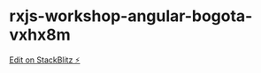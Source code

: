 # rxjs-workshop-angular-bogota-vxhx8m

[Edit on StackBlitz ⚡️](https://stackblitz.com/edit/rxjs-workshop-angular)